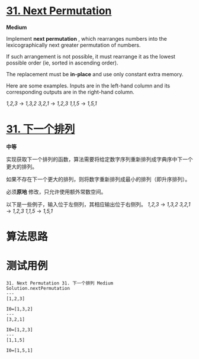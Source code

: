 # [31. Next Permutation][enTitle]

**Medium**

Implement **next permutation** , which rearranges numbers into the lexicographically next greater permutation of numbers.

If such arrangement is not possible, it must rearrange it as the lowest possible order (ie, sorted in ascending order).

The replacement must be **in-place**  and use only constant extra memory.

Here are some examples. Inputs are in the left-hand column and its corresponding outputs are in the right-hand column.

 *1,2,3*  →  *1,3,2*   *3,2,1*  →  *1,2,3*   *1,1,5*  →  *1,5,1* 
# [31. 下一个排列][cnTitle]

**中等**

实现获取下一个排列的函数，算法需要将给定数字序列重新排列成字典序中下一个更大的排列。

如果不存在下一个更大的排列，则将数字重新排列成最小的排列（即升序排列）。

必须**原地** 修改，只允许使用额外常数空间。

以下是一些例子，输入位于左侧列，其相应输出位于右侧列。  *1,2,3*  →  *1,3,2*   *3,2,1*  →  *1,2,3*   *1,1,5*  →  *1,5,1* 


# 算法思路

# 测试用例
```
31. Next Permutation 31. 下一个排列 Medium
Solution.nextPermutation
---
[1,2,3]

I0=[1,3,2]
---
[3,2,1]

I0=[1,2,3]
---
[1,1,5]

I0=[1,5,1]
```

[enTitle]: https://leetcode.com/problems/next-permutation/
[cnTitle]: https://leetcode-cn.com/problems/next-permutation/
